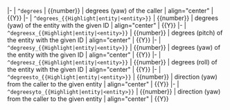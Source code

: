|-
| <code>^degrees</code>
| {{number}}
| degrees (yaw) of the caller
| align="center" | {{Y}}
|-
| <code>^degrees_{{Highlight|entity|&lt;entity&gt;}}</code>
| {{number}}
| degrees (yaw) of the entity with the given ID
| align="center" | {{Y}}
|-
| <code>^degreesx_{{Highlight|entity|&lt;entity&gt;}}</code>
| {{number}}
| degrees (pitch) of the entity with the given ID
| align="center" | {{Y}}
|-
| <code>^degreesy_{{Highlight|entity|&lt;entity&gt;}}</code>
| {{number}}
| degrees (yaw) of the entity with the given ID
| align="center" | {{Y}}
|-
| <code>^degreesz_{{Highlight|entity|&lt;entity&gt;}}</code>
| {{number}}
| degrees (roll) of the entity with the given ID
| align="center" | {{Y}}
|-
| <code>^degreesto_{{Highlight|entity|&lt;entity&gt;}}</code>
| {{number}}
| direction (yaw) from the caller to the given entity
| align="center" | {{Y}}
|-
| <code>^degreesyto_{{Highlight|entity|&lt;entity&gt;}}</code>
| {{number}}
| direction (yaw) from the caller to the given entity
| align="center" | {{Y}}

